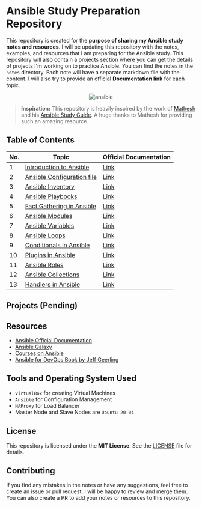 # Ansible Study Preparation Repository

This repository is created for the **purpose of sharing my Ansible study notes and resources**. I will be updating this repository with the notes, examples, and resources that I am preparing for the Ansible study. This repository will also contain a projects section where you can get the details of projects I'm working on to practice Ansible. You can find the notes in the `notes` directory. Each note will have a separate markdown file with the content. I will also try to provide an official **Documentation link** for each topic.

<p align="center">
    <img src="https://github.com/mathesh-me/ansible-study-guide/assets/144098846/62f4fb93-31a4-4ece-9583-1d5c8289779a" alt="ansible" />
</p>

> **Inspiration:** This repository is heavily inspired by the work of [Mathesh](https://github.com/mathesh-me) and his [Ansible Study Guide](https://github.com/mathesh-me/ansible-study-guide). A huge thanks to Mathesh for providing such an amazing resource.

## Table of Contents

| No. | Topic                                                                 | Official Documentation |
|-----|----------------------------------------------------------------------|------------------------|
| 1   | [Introduction to Ansible](notes/ansible.md)                     | [Link](https://docs.ansible.com/ansible/latest/user_guide/index.html) |
| 2   | [Ansible Configuration file](notes/configuration-file.md)            | [Link](https://docs.ansible.com/ansible/latest/reference_appendices/config.html) |
| 3   | [Ansible Inventory](notes/inventory.md)                              | [Link](https://docs.ansible.com/ansible/latest/user_guide/intro_inventory.html) |
| 4   | [Ansible Playbooks](notes/playbook.md)                              | [Link](https://docs.ansible.com/ansible/latest/user_guide/playbooks.html) |
| 5   | [Fact Gathering in Ansible](notes/facts.md)                          | [Link](https://docs.ansible.com/ansible/latest/user_guide/playbooks_vars_facts.html) |
| 6   | [Ansible Modules](notes/modules.md)                                  | [Link](https://docs.ansible.com/ansible/latest/collections/ansible/builtin/index.html) |
| 7   | [Ansible Variables](notes/variables.md)                              | [Link](https://docs.ansible.com/ansible/latest/user_guide/playbooks_variables.html) |
| 8   | [Ansible Loops](notes/loops.md)                                      | [Link](https://docs.ansible.com/ansible/latest/user_guide/playbooks_loops.html) |
| 9   | [Conditionals in Ansible](notes/conditionals.md)                      | [Link](https://docs.ansible.com/ansible/latest/user_guide/playbooks_conditionals.html) |
| 10   | [Plugins in Ansible](notes/plugins.md)                                | [Link](https://docs.ansible.com/ansible/latest/plugins/plugins.html) |
| 11   | [Ansible Roles](notes/roles.md)                                      | [Link](https://docs.ansible.com/ansible/latest/user_guide/playbooks_reuse_roles.html) |
| 12  | [Ansible Collections](notes/collections.md)                          | [Link](https://docs.ansible.com/ansible/latest/user_guide/collections_using.html) |
| 13  | [Handlers in Ansible](notes/handlers.md)                              | [Link](https://docs.ansible.com/ansible/latest/user_guide/playbooks_intro.html#handlers-running-operations-on-change) |

## Projects (Pending)

## Resources

- [Ansible Official Documentation](https://docs.ansible.com/ansible/latest/user_guide/index.html)
- [Ansible Galaxy](https://galaxy.ansible.com/)
- [Courses on Ansible](https://www.udemy.com/topic/ansible/)
- [Ansible for DevOps Book by Jeff Geerling](https://www.ansiblefordevops.com/)

## Tools and Operating System Used

- `VirtualBox` for creating Virtual Machines
- `Ansible` for Configuration Management
- `HAProxy` for Load Balancer
- Master Node and Slave Nodes are `Ubuntu 20.04`

## License

This repository is licensed under the **MIT License**. See the [LICENSE](LICENSE) file for details.

## Contributing

If you find any mistakes in the notes or have any suggestions, feel free to create an issue or pull request. I will be happy to review and merge them. You can also create a PR to add your notes or resources to this repository.

